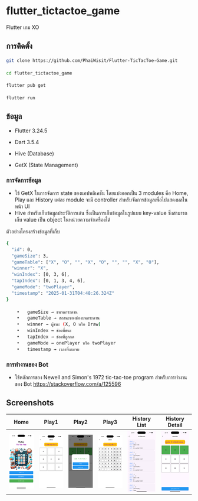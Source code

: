 # flutter_tictactoe_game

Flutter เกม XO

## การติดตั้ง


```sh
git clone https://github.com/PhaiWisit/Flutter-TicTacToe-Game.git

cd flutter_tictactoe_game

flutter pub get

flutter run
```

## ข้อมูล

- Flutter 3.24.5

- Dart 3.5.4

- Hive (Database)

- GetX (State Management)

### การจัดการข้อมูล
- ใช้ GetX ในการจัดการ state ของแอปพลิเคชัน โดยแบ่งออกเป็น 3 modules คือ Home, Play และ History แต่ละ module จะมี controller สำหรับจัดการข้อมูลเพื่อไปแสดงผลในหน้า UI
- Hive สำหรับเก็บข้อมูลประวัติการเล่น ซึ่งเป็นการเก็บข้อมูลในรูปแบบ key-value ซึ่งสามารถเก็บ value เป็น object ในหน่วยความจำเครื่องได้

ตัวอย่างโครงสร้างข้อมูลที่เก็บ
```sh
{
  "id": 0,
  "gameSize": 3,
  "gameTable": ["X", "O", "", "X", "O", "", "", "X", "O"],
  "winner": "X",
  "winIndex": [0, 3, 6],
  "tapIndex": [0, 1, 3, 4, 6],
  "gameMode": "twoPlayer",
  "timestamp": "2025-01-31T04:48:26.324Z"
}

	•	gameSize → ขนาดกระดาน
	•	gameTable → สถานะของช่องบนกระดาน
	•	winner → ผู้ชนะ (X, O หรือ Draw)
	•	winIndex → ช่องที่ชนะ
	•	tapIndex → ช่องที่ถูกกด
	•	gameMode → onePlayer หรือ twoPlayer
	•	timestamp → เวลาที่เกมจบ
```

### การทำงานของ Bot
- ใช้หลักการของ Newell and Simon's 1972 tic-tac-toe program สำหรับการทำงานของ Bot https://stackoverflow.com/a/125596

## Screenshots

| Home                                                                                                                                      | Play1                                                                                                                                        | Play2                                                                                                                                      | Play3                                                                                                                                      | History List                                                                                                                                          | History Detail                                                                                                                                         |
| ------------------------------------------------------------------------------------------------------------------------------------------ | ------------------------------------------------------------------------------------------------------------------------------------------- | ------------------------------------------------------------------------------------------------------------------------------------------- | ------------------------------------------------------------------------------------------------------------------------------------------- | ------------------------------------------------------------------------------------------------------------------------------------------------ | ------------------------------------------------------------------------------------------------------------------------------------------------- |
| <img src="https://github.com/PhaiWisit/Flutter-TicTacToe-Game/blob/main/screenshot/s1.png?raw=true" width="350"> | <img src="https://github.com/PhaiWisit/Flutter-TicTacToe-Game/blob/main/screenshot/s2.png?raw=true" width="350"> | <img src="https://github.com/PhaiWisit/Flutter-TicTacToe-Game/blob/main/screenshot/s3.png?raw=true" width="350"> | <img src="https://github.com/PhaiWisit/Flutter-TicTacToe-Game/blob/main/screenshot/s4.png?raw=true" width="350"> | <img src="https://github.com/PhaiWisit/Flutter-TicTacToe-Game/blob/main/screenshot/s5.png?raw=true" width="350"> | <img src="https://github.com/PhaiWisit/Flutter-TicTacToe-Game/blob/main/screenshot/s6.png?raw=true" width="350"> |
